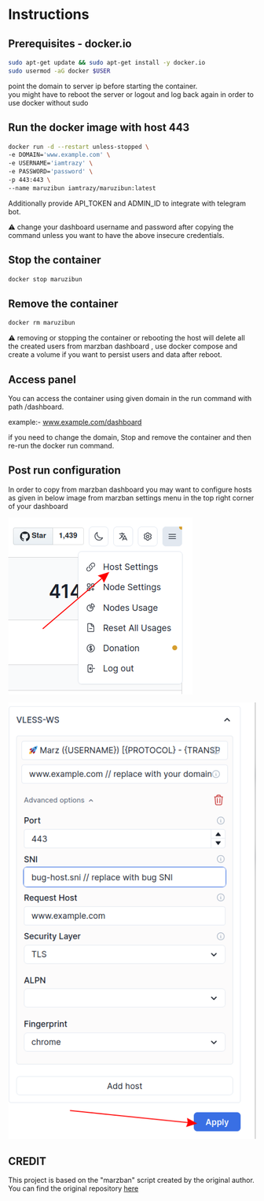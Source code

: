 # Instructions

## Prerequisites - docker.io
```bash
sudo apt-get update && sudo apt-get install -y docker.io
sudo usermod -aG docker $USER
```
point the domain to server ip before starting the container.  
you might have to reboot the server or logout and log back again in order to use docker without sudo

## Run the docker image with host 443

```bash
docker run -d --restart unless-stopped \
-e DOMAIN='www.example.com' \
-e USERNAME='iamtrazy' \
-e PASSWORD='password' \
-p 443:443 \
--name maruzibun iamtrazy/maruzibun:latest
```
Additionally provide API_TOKEN and ADMIN_ID to integrate with telegram bot.  

:warning: change your dashboard username and password after copying the command unless you want to have the above insecure credentials.
## Stop the container
```bash
docker stop maruzibun
```
## Remove the container
```bash
docker rm maruzibun
```
:warning: removing or stopping the container or rebooting the host will delete all the created users from marzban dashboard , use docker compose and create a volume if you want to persist users and data after reboot.

## Access panel

You can access the container using given domain in the run command with path /dashboard.  

example:- www.example.com/dashboard  

if you need to change the domain, Stop and remove the container and then re-run the docker run command.  

## Post run configuration

In order to copy from marzban dashboard you may want to configure hosts as given in below image from marzban settings menu in the top right corner of your dashboard

![Alt text](image.png)

![Alt text](image-1.png)

## CREDIT

This project is based on the "marzban" script created by the original author. You can find the original repository [here](https://github.com/Gozargah/Marzban)

